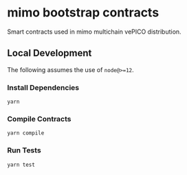 mimo bootstrap contracts
======

Smart contracts used in mimo multichain vePICO distribution.



## Local Development

The following assumes the use of `node@>=12`.

### Install Dependencies

`yarn`

### Compile Contracts

`yarn compile`

### Run Tests

`yarn test`
